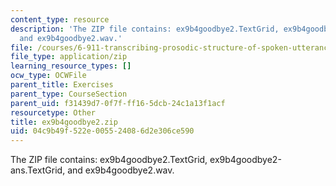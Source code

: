 ```yaml
---
content_type: resource
description: 'The ZIP file contains: ex9b4goodbye2.TextGrid, ex9b4goodbye2-ans.TextGrid,
  and ex9b4goodbye2.wav.'
file: /courses/6-911-transcribing-prosodic-structure-of-spoken-utterances-with-tobi-january-iap-2006/04c9b49f522e005524086d2e306ce590_ex9b4goodbye2.zip
file_type: application/zip
learning_resource_types: []
ocw_type: OCWFile
parent_title: Exercises
parent_type: CourseSection
parent_uid: f31439d7-0f7f-ff16-5dcb-24c1a13f1acf
resourcetype: Other
title: ex9b4goodbye2.zip
uid: 04c9b49f-522e-0055-2408-6d2e306ce590
---
```

The ZIP file contains: ex9b4goodbye2.TextGrid, ex9b4goodbye2-ans.TextGrid, and ex9b4goodbye2.wav.

